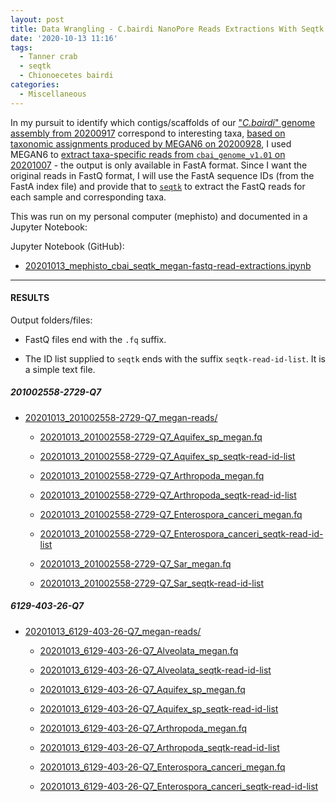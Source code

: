 ```yaml
---
layout: post
title: Data Wrangling - C.bairdi NanoPore Reads Extractions With Seqtk on Mephisto
date: '2020-10-13 11:16'
tags:
  - Tanner crab
  - seqtk
  - Chionoecetes bairdi
categories:
  - Miscellaneous
---
```

In my pursuit to identify which contigs/scaffolds of our ["_C.bairdi_" genome assembly from 20200917](https://robertslab.github.io/sams-notebook/2020/09/17/Genome-Assembly-C.bairdi-cbai_v1.0-Using-All-NanoPore-Data-With-Flye-on-Mox.html) correspond to interesting taxa, [based on taxonomic assignments produced by MEGAN6 on 20200928](https://robertslab.github.io/sams-notebook/2020/09/28/Taxonomic-Assignments-C.bairdi-6129-403-26-Q7-NanoPore-Reads-Using-DIAMOND-BLASTx-on-Mox-and-MEGAN6-daa2rma-on-emu.html), I used MEGAN6 to [extract taxa-specific reads from `cbai_genome_v1.01` on 20201007](https://robertslab.github.io/sams-notebook/2020/10/07/NanoPore-Reads-Extractions-C.bairdi-Taxonomic-Reads-Extractions-with-MEGAN6-on-201002558-2729-Q7-and-6129-403-26-Q7.html) - the output is only available in FastA format. Since I want the original reads in FastQ format, I will use the FastA sequence IDs (from the FastA index file) and provide that to [`seqtk`](https://github.com/lh3/seqtk) to extract the FastQ reads for each sample and corresponding taxa.

This was run on my personal computer (mephisto) and documented in a Jupyter Notebook:

Jupyter Notebook (GitHub):

- [20201013_mephisto_cbai_seqtk_megan-fastq-read-extractions.ipynb](https://github.com/RobertsLab/code/blob/master/notebooks/sam/20201013_mephisto_cbai_seqtk_megan-fastq-read-extractions.ipynb)


---

#### RESULTS

Output folders/files:

- FastQ files end with the `.fq` suffix.

- The ID list supplied to `seqtk` ends with the suffix `seqtk-read-id-list`. It is a simple text file.

##### 201002558-2729-Q7

- [20201013_201002558-2729-Q7_megan-reads/](https://gannet.fish.washington.edu/Atumefaciens/20201013_201002558-2729-Q7_megan-reads/)

  - [20201013_201002558-2729-Q7_Aquifex_sp_megan.fq](20201013_201002558-2729-Q7_Aquifex_sp_megan.fq)

  - [20201013_201002558-2729-Q7_Aquifex_sp_seqtk-read-id-list](20201013_201002558-2729-Q7_Aquifex_sp_seqtk-read-id-list)

  - [20201013_201002558-2729-Q7_Arthropoda_megan.fq](20201013_201002558-2729-Q7_Arthropoda_megan.fq)

  - [20201013_201002558-2729-Q7_Arthropoda_seqtk-read-id-list](20201013_201002558-2729-Q7_Arthropoda_seqtk-read-id-list)

  - [20201013_201002558-2729-Q7_Enterospora_canceri_megan.fq](20201013_201002558-2729-Q7_Enterospora_canceri_megan.fq)

  - [20201013_201002558-2729-Q7_Enterospora_canceri_seqtk-read-id-list](20201013_201002558-2729-Q7_Enterospora_canceri_seqtk-read-id-list)

  - [20201013_201002558-2729-Q7_Sar_megan.fq](20201013_201002558-2729-Q7_Sar_megan.fq)

  - [20201013_201002558-2729-Q7_Sar_seqtk-read-id-list](20201013_201002558-2729-Q7_Sar_seqtk-read-id-list)

##### 6129-403-26-Q7

- [20201013_6129-403-26-Q7_megan-reads/](https://gannet.fish.washington.edu/Atumefaciens/20201013_6129-403-26-Q7_megan-reads/)

  - [20201013_6129-403-26-Q7_Alveolata_megan.fq](20201013_6129-403-26-Q7_Alveolata_megan.fq)

  - [20201013_6129-403-26-Q7_Alveolata_seqtk-read-id-list](20201013_6129-403-26-Q7_Alveolata_seqtk-read-id-list)

  - [20201013_6129-403-26-Q7_Aquifex_sp_megan.fq](20201013_6129-403-26-Q7_Aquifex_sp_megan.fq)

  - [20201013_6129-403-26-Q7_Aquifex_sp_seqtk-read-id-list](20201013_6129-403-26-Q7_Aquifex_sp_seqtk-read-id-list)

  - [20201013_6129-403-26-Q7_Arthropoda_megan.fq](20201013_6129-403-26-Q7_Arthropoda_megan.fq)

  - [20201013_6129-403-26-Q7_Arthropoda_seqtk-read-id-list](20201013_6129-403-26-Q7_Arthropoda_seqtk-read-id-list)

  - [20201013_6129-403-26-Q7_Enterospora_canceri_megan.fq](20201013_6129-403-26-Q7_Enterospora_canceri_megan.fq)

  - [20201013_6129-403-26-Q7_Enterospora_canceri_seqtk-read-id-list](20201013_6129-403-26-Q7_Enterospora_canceri_seqtk-read-id-list)

